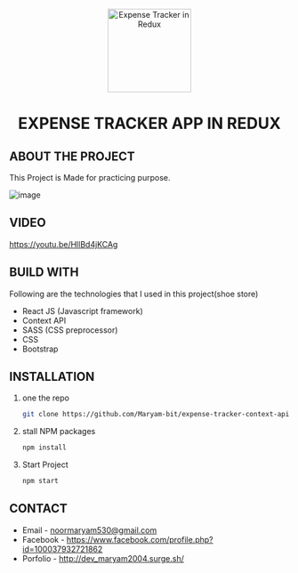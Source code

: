 <!-- PROJECT LOGO -->
<br />
<div align="center">
  
  <img src="http://expense-tracker-reduxx.surge.sh/static/media/logoo.1999b8fb.png" alt="Expense Tracker in Redux" width="150">

  <h1 align="center">EXPENSE TRACKER APP IN REDUX</h1>
</div>


<!-- ABOUT THE PROJECT -->
## ABOUT THE PROJECT
This Project is Made for practicing purpose.

![image](https://user-images.githubusercontent.com/56764144/129441168-e3ef2a72-921e-4b43-b760-7bf0d2d82042.PNG)


 
 
## VIDEO
https://youtu.be/HllBd4jKCAg


## BUILD WITH

Following are the technologies that I used in this project(shoe store)
* React JS (Javascript framework)
* Context API
* SASS (CSS preprocessor)
* CSS
* Bootstrap



## INSTALLATION

1. one the repo
   ```sh
   git clone https://github.com/Maryam-bit/expense-tracker-context-api.git
   ```
2. stall NPM packages
   ```sh
   npm install
   ```
3. Start Project
    ```sh
    npm start
   ```



## CONTACT

* Email - noormaryam530@gmail.com
* Facebook - https://www.facebook.com/profile.php?id=100037932721862
* Porfolio - http://dev_maryam2004.surge.sh/
